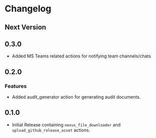 # Changelog

## Next Version

## 0.3.0

  - Added MS Teams related actions for notifying team channels/chats

## 0.2.0

### Features

  - Added audit_generator action for generating audit documents.

## 0.1.0

  - Initial Release containing `nexus_file_downloader` and `upload_github_release_asset` actions.
